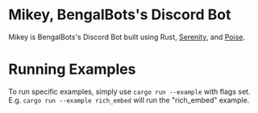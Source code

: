 # Mikey, BengalBots's Discord Bot

Mikey is BengalBots's Discord Bot built using Rust, [Serenity](https://github.com/serenity-rs/serenity), and [Poise](https://github.com/serenity-rs/poise).


# Running Examples

To run specific examples, simply use `cargo run --example` with flags set.
E.g. `cargo run --example rich_embed` will run the "rich_embed" example.